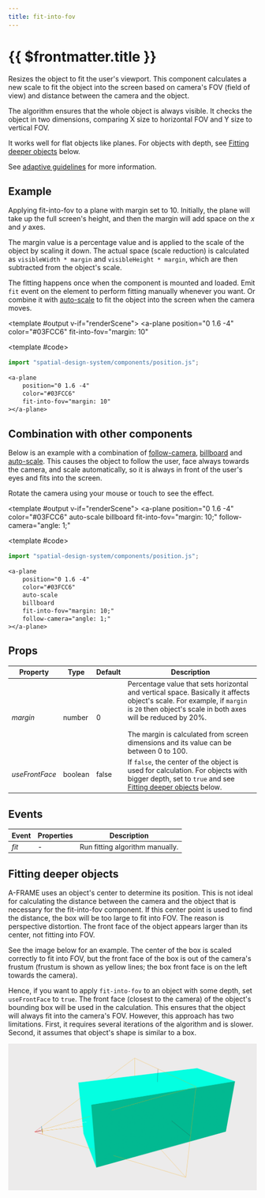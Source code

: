 ```yaml
---
title: fit-into-fov
---
```


<script setup lang="ts">
import { ref, onMounted } from "vue";
import ComponentExample from "../vue/ComponentExample.vue";

const renderScene = ref(false);

onMounted(async () => {
    try {
        await import("spatial-design-system/components/position.js");
        renderScene.value = true;
    } catch (e) {
        console.error(e);
    }
});
</script>

# {{ $frontmatter.title }}

Resizes the object to fit the user's viewport. This component calculates a new scale to fit the object into the screen based on camera's FOV (field of view) and distance between the camera and the object.

The algorithm ensures that the whole object is always visible. It checks the object in two dimensions, comparing X size to horizontal FOV and Y size to vertical FOV. 

It works well for flat objects like planes. For objects with depth, see [Fitting deeper objects](#fitting-deeper-objects) below.

See [adaptive guidelines](/guidelines/adaptive) for more information.

## Example

Applying fit-into-fov to a plane with margin set to 10. Initially, the plane will take up the full screen's height, and then the margin will add space on the *x* and *y* axes. 

The margin value is a percentage value and is applied to the scale of the object by scaling it down. The actual space (scale reduction) is calculated as `visibleWidth * margin` and `visibleHeight * margin`, which are then subtracted from the object's scale.

The fitting happens once when the component is mounted and loaded. Emit `fit` event on the element to perform fitting manually whenever you want. 
Or combine it with [auto-scale](/ar-vr-components/auto-scale) to fit the object into the screen when the camera moves.

<ComponentExample :fixed="true">

<template #output v-if="renderScene">
<a-plane
    position="0 1.6 -4"
    color="#03FCC6"
    fit-into-fov="margin: 10"
></a-plane>
</template>

<template #code>

```js
import "spatial-design-system/components/position.js";
```

```html-vue
<a-plane
    position="0 1.6 -4"
    color="#03FCC6"
    fit-into-fov="margin: 10"
></a-plane>
```

</template>

</ComponentExample>

## Combination with other components

Below is an example with a combination of [follow-camera](/ar-vr-components/follow-camera), [billboard](/ar-vr-components/billboard) and [auto-scale](/ar-vr-components/auto-scale). 
This causes the object to follow the user, face always towards the camera, and scale automatically, so it is always in front of the user's eyes and fits into the screen.

Rotate the camera using your mouse or touch to see the effect.

<ComponentExample>

<template #output v-if="renderScene">
<a-plane 
    position="0 1.6 -4" 
    color="#03FCC6"
    auto-scale
    billboard
    fit-into-fov="margin: 10;"
    follow-camera="angle: 1;"
></a-plane>
<a-box position="0 -0.7 0" width="14" height="0.1" depth="14" src="../grid-light-1850w.png"></a-box>
</template>

<template #code>

```js
import "spatial-design-system/components/position.js";
```

```html-vue
<a-plane 
    position="0 1.6 -4" 
    color="#03FCC6"
    auto-scale
    billboard
    fit-into-fov="margin: 10;"
    follow-camera="angle: 1;"
></a-plane>
```

</template>

</ComponentExample>

## Props

| Property       | Type    | Default | Description                                                                                                                                                                 |
|----------------|---------|---------|-----------------------------------------------------------------------------------------------------------------------------------------------------------------------------|
| _margin_   | number  | 0     | Percentage value that sets horizontal and vertical space. Basically it affects object's scale. For example, if `margin` is `20` then object's scale in both axes will be reduced by 20%. <br><br> The margin is calculated from screen dimensions and its value can be between 0 to 100.              |
| _useFrontFace_ | boolean | false   | If `false`, the center of the object is used for calculation. For objects with bigger depth, set to `true` and see [Fitting deeper objects](#fitting-deeper-objects) below. |

## Events

| Event | Properties | Description                     |
|-------|------------|---------------------------------| 
| _fit_ | -          | Run fitting algorithm manually. |

## Fitting deeper objects

A-FRAME uses an object's center to determine its position. This is not ideal for calculating the distance between the camera and the object that is necessary for the fit-into-fov component.
If this center point is used to find the distance, the box will be too large to fit into FOV.
The reason is perspective distortion. The front face of the object appears larger than its center, not fitting into FOV.

See the image below for an example. The center of the box is scaled correctly to fit into FOV, but the front face of the box is out of the camera's frustum (frustum is shown as yellow lines; the box front face is on the left towards the camera).

Hence, if you want to apply `fit-into-fov` to an object with some depth, set `useFrontFace` to `true`.
The front face (closest to the camera) of the object's bounding box will be used in the calculation. This ensures that the object will always fit into the camera's FOV. 
However, this approach has two limitations. First, it requires several iterations of the algorithm and is slower. Second, it assumes that object's shape is similar to a box.

![fit-into-fov](../assets/components/fit-into-fov-deep-object.png)